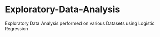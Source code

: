 # Exploratory-Data-Analysis
Exploratory Data Analysis performed on various Datasets using Logistic Regression
